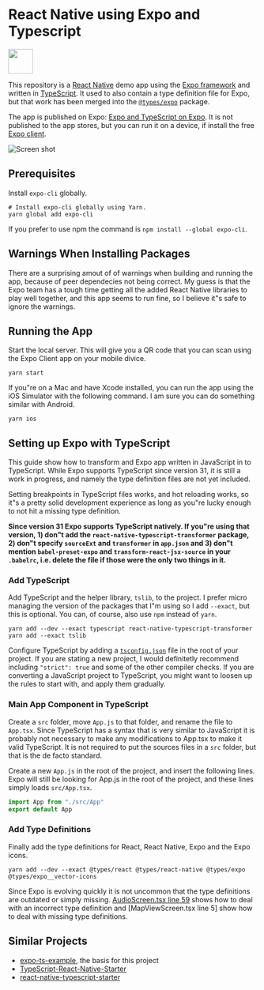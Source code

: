 # React Native using Expo and Typescript

<img src="https://github.com/janaagaard75/expo-and-typescript/raw/master/assets/icons/app-icon.png" height="50">

This repository is a [React Native](https://facebook.github.io/react-native/) demo app using the [Expo framework](https://expo.io) and written in [TypeScript](http://www.typescriptlang.org). It used to also contain a type definition file for Expo, but that work has been merged into the [`@types/expo`](https://github.com/DefinitelyTyped/DefinitelyTyped/tree/master/types/expo) package.

The app is published on Expo: [Expo and TypeScript on Expo](https://expo.io/@janaagaard75/expo-and-typescript). It is not published to the app stores, but you can run it on a device, if install the free [Expo client](https://expo.io/tools#client).

![Screen shot](https://github.com/janaagaard75/expo-and-typescript/raw/master/screen-shot.png)

## Prerequisites

Install `expo-cli` globally.

```shell
# Install expo-cli globally using Yarn.
yarn global add expo-cli
```

If you prefer to use npm the command is `npm install --global expo-cli`.

## Warnings When Installing Packages

There are a surprising amout of of warnings when building and running the app, because of peer dependecies not being correct. My guess is that the Expo team has a tough time getting all the added React Native libraries to play well together, and this app seems to run fine, so I believe it"s safe to ignore the warnings.

## Running the App

Start the local server. This will give you a QR code that you can scan using the Expo Client app on your mobile divice.

```shell
yarn start
```

If you"re on a Mac and have Xcode installed, you can run the app using the iOS Simulator with the following command. I am sure you can do something similar with Android.

```shell
yarn ios
```

## Setting up Expo with TypeScript

This guide show how to transform and Expo app written in JavaScript in to TypeScript. While Expo supports TypeScript since version 31,  it is still a work in progress, and namely the type definition files are not yet included.

Setting breakpoints in TypeScript files works, and hot reloading works, so it"s a pretty solid development experience as long as you"re lucky enough to not hit a missing type definition.

**Since version 31 Expo supports TypeScript natively. If you"re using that version, 1) don"t add the `react-native-typescript-transformer` package, 2) don"t specify `sourceExt` and `transformer` in `app.json` and 3) don"t mention `babel-preset-expo` and `transform-react-jsx-source` in your `.babelrc`, i.e. delete the file if those were the only two things in it.**

### Add TypeScript

Add TypeScript and the helper library, `tslib`, to the project. I prefer micro managing the version of the packages that I"m using so I add `--exact`, but this is optional. You can, of course, also use `npm` instead of `yarn`.

```shell
yarn add --dev --exact typescript react-native-typescript-transformer
yarn add --exact tslib
```

Configure TypeScript by adding a [`tsconfig.json`](https://github.com/janaagaard75/expo-and-typescript/blob/master/tsconfig.json) file in the root of your project. If you are stating a new project, I would definitetly recommend including `"strict": true` and some of the other compiler checks. If you are converting a JavaScript project to TypeScript, you might want to loosen up the rules to start with, and apply them gradually.

### Main App Component in TypeScript

Create a `src` folder, move `App.js` to that folder, and rename the file to `App.tsx`. Since TypeScript has a syntax that is very similar to JavaScript it is probably not necessary to make any modifications to App.tsx to make it valid TypeScript. It is not required to put the sources files in a `src` folder, but that is the de facto standard.

Create a new `App.js` in the root of the project, and insert the following lines. Expo will still be looking for App.js in the root of the project, and these lines simply loads `src/App.tsx`.

```javascript
import App from "./src/App"
export default App
```

### Add Type Definitions

Finally add the type definitions for React, React Native, Expo and the Expo icons.

```shell
yarn add --dev --exact @types/react @types/react-native @types/expo @types/expo__vector-icons
```

Since Expo is evolving quickly it is not uncommon that the type definitions are outdated or simply missing. [AudioScreen.tsx line 59](https://github.com/janaagaard75/expo-and-typescript/blob/master/src/AudioScreen.tsx#L59) shows how to deal with an incorrect type definition and [MapViewScreen.tsx line 5] show how to deal with missing type definitions.

## Similar Projects

* [expo-ts-example](https://github.com/dalcib/expo-ts-example), the basis for this project
* [TypeScript-React-Native-Starter](https://github.com/Microsoft/TypeScript-React-Native-Starter)
* [react-native-typescript-starter](https://github.com/cbrevik/react-native-typescript-starter)

